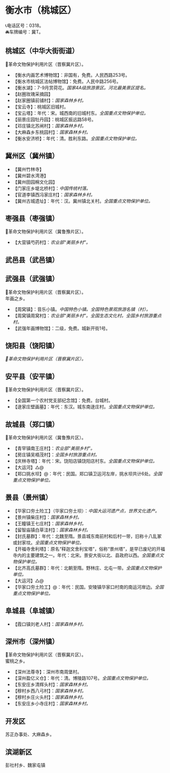 # 衡水市（桃城区）  
📞电话区号：0318。   
🚘车牌编号：冀T。   

## 桃城区（中华大街街道）  
🚩革命文物保护利用片区（晋察冀片区）。   
* 【衡水内画艺术博物馆】：非国有，免费。人民西路253号。   
* 【衡水市桃城区法帖博物馆】：免费。人民中路256号。   
* 【衡水湖】：7-9月赏荷花。*国家4A级旅游景区。河北最美景区提名。*  
* 【赵圈玫瑰采摘园】  
* 【赵家圈镇前铺村】：*国家森林乡村。*  
* 【宝云寺】：桃城区旧城村。   
* 【宝云塔】：年代：宋。城西南的旧城村东。*全国重点文物保护单位。*  
* 【丽景庄园牡丹园】：桃城区振远路58号。   
* 【邓庄镇北苏闸村】：*国家森林乡村。*  
* 【大麻森乡东桃园村】：*国家森林乡村。*  
* 【衡水安济桥】：年代：清。胜利东路。*全国重点文物保护单位。*  

## 冀州区（冀州镇）  
* 【冀州竹林寺】  
* 【冀州碧水湾港】  
* 【冀州田园棉文化园】  
* 【门家庄乡堤北桥村】：*中国传统村落。*  
* 【官道李镇西冯家庄村】：*国家森林乡村。*  
* 【冀州古城遗址】：年代：汉。冀州镇北关村。*全国重点文物保护单位。*  

## 枣强县（枣强镇）  
🚩革命文物保护利用片区（冀鲁豫片区）。   
* 【大营镇芍药村】：*农业部“美丽乡村”。*  

## 武邑县（武邑镇）  

## 武强县（武强镇）  
🚩革命文物保护利用片区（晋察冀片区）。   
年画之乡。   
* 【周窝镇】：音乐小镇。*中国特色小镇。全国特色景观旅游名镇（村）。*  
* 【周窝镇周窝村】：*农业部“美丽乡村”。全国生态文化村。全国乡村旅游重点村。*  
* 【武强年画博物馆】：二级，免费。城新开街1号。   

## 饶阳县（饶阳镇）  
*🚩革命文物保护利用片区（晋察冀片区）。*  

## 安平县（安平镇）  
🚩革命文物保护利用片区（晋察冀片区）。   
* 【全国第一个农村党支部纪念馆】：免费。台城村。   
* 【逯家庄壁画墓】：年代：东汉。城东南逯庄村。*全国重点文物保护单位。*  
  
## 故城县（郑口镇）  
🚩革命文物保护利用片区（冀鲁豫片区）。   
* 【青罕镇南王庄村】：*农业部“美丽乡村”。*  
* 【房庄镇吴梧茂村】：*全国乡村旅游重点村。*  
* 【庆林寺塔】：年代：宋。饶阳店镇饶阳店村东。*全国重点文物保护单位。*  
* 【大运河】△@  
* 【郑口挑水坝】@：年代：民国。郑口镇卫运河左岸，挑水坝共计6处。*全国重点文物保护单位。*  

## 景县（景州镇）  
* 【华家口夯土险工】（华家口夯土坝）：*中国大运河遗产点，世界文化遗产。*  
* 【景州镇柴庄村】：*国家森林乡村。*  
* 【王瞳镇王七庄村】：*国家森林乡村。*  
* 【留智庙镇白草洼村】：*国家森林乡村。*  
* 【封氏墓群】：年代：北魏至隋。景县城东南前村和后村一带，旧称十八乱冢或封家坟。*全国重点文物保护单位。*  
* 【开福寺舍利塔】：原名“释迦文舍利宝塔”，俗称“景州塔”，是早已废圮的开福寺内的主要建筑之一。年代：北宋。景安大街以北、县政府以西。*全国重点文物保护单位。*  
* 【北齐高氏墓群】：年代：北朝至隋。野林庄、北屯一带。*全国重点文物保护单位。*  
* 【大运河】△@  
* 【华家口夯土险工】@：年代：民国。安陵镇华家口村南的南运河岸边。*全国重点文物保护单位。*  

## 阜城县（阜城镇）  
* 【霞口镇刘老人村】：*国家森林乡村。*  

## 深州市（深州镇）  
🚩革命文物保护利用片区（晋察冀片区）。   
蜜桃之乡。   
* 【深州法尊寺】：深州市南周堡村。   
* 【深州盈亿义仓】：年代：清。博陵路107号。*全国重点文物保护单位。*  
* 【东安庄乡清辉头村】：*国家森林乡村。*  
* 【穆村乡西八弓村】：*国家森林乡村。*  
* 【穆村乡庄火头村】：*国家森林乡村。*  
* 【东安庄乡小寺庄村】：*国家森林乡村。*  

## 开发区  
苏正办事处、大麻森乡。   

## 滨湖新区   
彭社村乡、魏家屯镇  